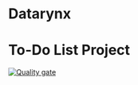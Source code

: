 # Datarynx


<h1>To-Do List Project</h1>


[![Quality gate](https://sonarcloud.io/api/project_badges/quality_gate?project=Datarynx)](https://sonarcloud.io/dashboard?id=Datarynx)
